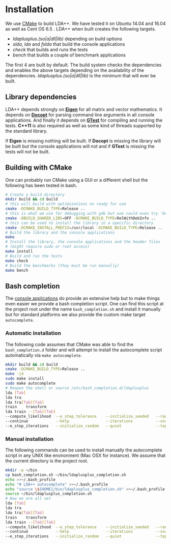 Installation
============

We use [CMake](https://cmake.org/) to build LDA++. We have tested it on Ubuntu
14.04 and 16.04 as well as Cent OS 6.5 . LDA++ when built creates the following
targets.

- *ldaplusplus.(so|a|dll|lib)* depending on build options
- *slda*, *lda* and *fslda* that build the console applications
- *check* that builds and runs the tests
- *bench* that builds a couple of benchmark applications

The first 4 are built by default. The build system checks the dependencies and
enables the above targets depending on the availability of the dependencies.
*ldaplusplus.(so|a|dll|lib)* is the minimum that will ever be built.

Library dependencies
--------------------

LDA++ depends strongly on
**[Eigen](http://eigen.tuxfamily.org/index.php?title=Main_Page)** for all
matrix and vector mathematics. It depends on
**[Docopt](https://github.com/docopt/docopt.cpp)** for parsing command line
arguments in all console applications. And finally it depends on
**[GTest](https://github.com/google/googletest)** for compiling and running the
tests. **C++11** is also required as well as some kind of threads supported by
the standard library.

If **Eigen** is missing nothing will be built. If **Docopt** is missing the
library will be built but the console applications will not and if **GTest** is
missing the tests will not be built.

Building with CMake
-------------------

One can probably run CMake using a GUI or a different shell but the following
has been tested in bash.

```bash
# Create a build directory
mkdir build && cd build
# this will build with optimizations on ready for use
cmake -DCMAKE_BUILD_TYPE=Release ..
# this is what we use for debugging with gdb but one could even try 'Debug'
cmake -DBUILD_SHARED_LIBS=OFF -DCMAKE_BUILD_TYPE=RelWithDebInfo ..
# this can be used to install the library in a specific directory
cmake -DCMAKE_INSTALL_PREFIX=/usr/local -DCMAKE_BUILD_TYPE=Release ..
# Build the library and the console applications
make
# Install the library, the console applications and the header files
# (might require sudo or root access)
make install
# Build and run the tests
make check
# Build the benchmarks (they must be run manually)
make bench
```

Bash completion
---------------

The [console applications](/console-applications/) do provide an extensive help
but to make things even easier we provide a bash completion script. One can
find this script at the project root under the name `bash_completion.sh` and
install it manually but for standard platforms we also provide the custom make
target `autocomplete`.

### Automatic installation

The following code assumes that CMake was able to find the `bash_completion.d`
folder and will attempt to install the autocomplete script automatically via
`make autocomplete`.

```bash
mkdir build && cd build
cmake -DCMAKE_BUILD_TYPE=Release ..
make -j4
sudo make install
sudo make autocomplete
# Reopen the shell or source /etc/bash_completion.d/ldaplusplus
lda [Tab]
lda tra
lda tra[Tab][Tab]
train    transform
lda train --[Tab][Tab]
--compute_likelihood  --e_step_tolerance    --initialize_seeded   --random_state        --workers
--continue            --help                --iterations          --snapshot_every      
--e_step_iterations   --initialize_random   --quiet               --topics
```

### Manual installation

The following commands can be used to install manually the autocomplete script
in any UNIX like environment (Mac OSX for instance). We assume that the current
directory is the project root.

```bash
mkdir -p ~/bin
cp bash_completion.sh ~/bin/ldaplusplus_completion.sh
echo >>~/.bash_profile
echo "# LDA++ autocomplete" >>~/.bash_profile
echo "source \${HOME}/bin/ldaplusplus_completion.sh" >>~/.bash_profile
source ~/bin/ldaplusplus_completion.sh
# Now we are all set
lda [Tab]
lda tra
lda tra[Tab][Tab]
train    transform
lda train --[Tab][Tab]
--compute_likelihood  --e_step_tolerance    --initialize_seeded   --random_state        --workers
--continue            --help                --iterations          --snapshot_every      
--e_step_iterations   --initialize_random   --quiet               --topics
```
